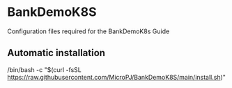 # BankDemoK8S
Configuration files required for the BankDemoK8s Guide

## Automatic installation

/bin/bash -c "$(curl -fsSL https://raw.githubusercontent.com/MicroPJ/BankDemoK8S/main/install.sh)"
